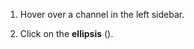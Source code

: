 1. Hover over a channel in the left sidebar.

1. Click on the **ellipsis** (<i class="zulip-icon zulip-icon-more-vertical"></i>).
